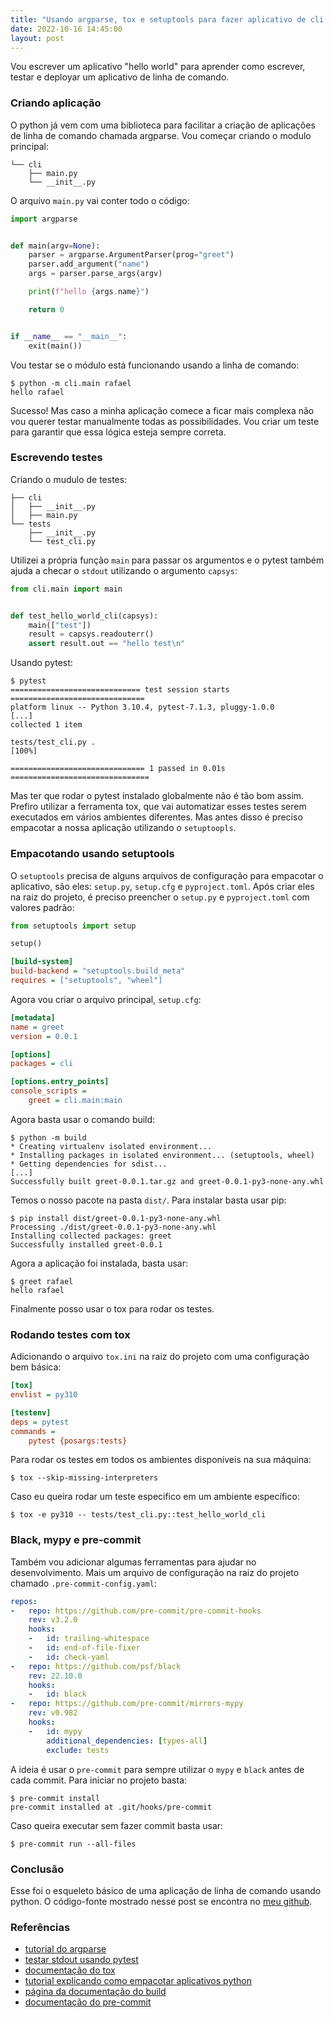 ```yaml
---
title: "Usando argparse, tox e setuptools para fazer aplicativo de cli em python"
date: 2022-10-16 14:45:00
layout: post
---
```


Vou escrever um aplicativo "hello world" para aprender como escrever, testar e
deployar um aplicativo de linha de comando. 

### Criando aplicação

O python já vem com uma biblioteca para facilitar a criação de aplicações de linha
de comando chamada argparse. Vou começar criando o modulo principal:

```
└── cli
    ├── main.py
    └── __init__.py
```

O arquivo `main.py` vai conter todo o código:

```python
import argparse


def main(argv=None):
    parser = argparse.ArgumentParser(prog="greet")
    parser.add_argument("name")
    args = parser.parse_args(argv)

    print(f"hello {args.name}")

    return 0


if __name__ == "__main__":
    exit(main())
```

Vou testar se o módulo está funcionando usando a linha de comando:

```
$ python -m cli.main rafael
hello rafael
```

Sucesso! Mas caso a minha aplicação comece a ficar mais complexa não vou querer
testar manualmente todas as possibilidades. Vou criar um teste para garantir que
essa lógica esteja sempre correta.

### Escrevendo testes

Criando o mudulo de testes:

```
├── cli
│   ├── __init__.py
│   ├── main.py
└── tests
    ├── __init__.py
    └── test_cli.py
```

Utilizei a própria função `main` para passar os argumentos e o pytest também
ajuda a checar o `stdout` utilizando o argumento `capsys`:

```python
from cli.main import main


def test_hello_world_cli(capsys):
    main(["test"])
    result = capsys.readouterr()
    assert result.out == "hello test\n"
```

Usando pytest:

```
$ pytest
============================= test session starts ==============================
platform linux -- Python 3.10.4, pytest-7.1.3, pluggy-1.0.0
[...]
collected 1 item                                                               

tests/test_cli.py .                                                      [100%]

============================== 1 passed in 0.01s ===============================
```

Mas ter que rodar o pytest instalado globalmente não é tão bom assim. Prefiro utilizar
a ferramenta tox, que vai automatizar esses testes serem executados em vários ambientes
diferentes. Mas antes disso é preciso empacotar a nossa aplicação utilizando o
`setuptoopls`.

### Empacotando usando setuptools

O `setuptools` precisa de alguns arquivos de configuração para empacotar
o aplicativo, são eles: `setup.py`, `setup.cfg` e `pyproject.toml`. Após criar eles
na raiz do projeto, é preciso preencher o `setup.py` e `pyproject.toml` com valores
padrão:

```python
from setuptools import setup

setup()
```

```ini
[build-system]
build-backend = "setuptools.build_meta"
requires = ["setuptools", "wheel"]
```

Agora vou criar o arquivo principal, `setup.cfg`:

```ini
[metadata]
name = greet
version = 0.0.1

[options]
packages = cli

[options.entry_points]
console_scripts =
    greet = cli.main:main
```

Agora basta usar o comando build:

```
$ python -m build
* Creating virtualenv isolated environment...
* Installing packages in isolated environment... (setuptools, wheel)
* Getting dependencies for sdist...
[...]
Successfully built greet-0.0.1.tar.gz and greet-0.0.1-py3-none-any.whl
```

Temos o nosso pacote na pasta `dist/`. Para instalar basta usar pip:

```
$ pip install dist/greet-0.0.1-py3-none-any.whl 
Processing ./dist/greet-0.0.1-py3-none-any.whl
Installing collected packages: greet
Successfully installed greet-0.0.1
```

Agora a aplicação foi instalada, basta usar:

```
$ greet rafael
hello rafael
```

Finalmente posso usar o tox para rodar os testes.

### Rodando testes com tox

Adicionando o arquivo `tox.ini` na raiz do projeto com uma configuração bem básica:

```ini
[tox]
envlist = py310

[testenv]
deps = pytest
commands =
    pytest {posargs:tests}
```

Para rodar os testes em todos os ambientes disponíveis na sua máquina:

```
$ tox --skip-missing-interpreters
```

Caso eu queira rodar um teste especifico em um ambiente específico:

```
$ tox -e py310 -- tests/test_cli.py::test_hello_world_cli
```

### Black, mypy e pre-commit

Também vou adicionar algumas ferramentas para ajudar no desenvolvimento. Mais
um arquivo de configuração na raiz do projeto chamado `.pre-commit-config.yaml`:

```yaml
repos:
-   repo: https://github.com/pre-commit/pre-commit-hooks
    rev: v3.2.0
    hooks:
    -   id: trailing-whitespace
    -   id: end-of-file-fixer
    -   id: check-yaml
-   repo: https://github.com/psf/black
    rev: 22.10.0
    hooks:
    -   id: black
-   repo: https://github.com/pre-commit/mirrors-mypy
    rev: v0.982
    hooks:
    -   id: mypy
        additional_dependencies: [types-all]
        exclude: tests
```

A ideia é usar o `pre-commit` para sempre utilizar o `mypy` e `black` antes de
cada commit. Para iniciar no projeto basta:

```
$ pre-commit install
pre-commit installed at .git/hooks/pre-commit
```

Caso queira executar sem fazer commit basta usar:

```
$ pre-commit run --all-files
```

### Conclusão

Esse foi o esqueleto básico de uma aplicação de linha de comando usando python.
O código-fonte mostrado nesse post se encontra no
[meu github](https://github.com/rafaellcoellho/exemplo-cli-python).

### Referências

+ [tutorial do argparse]
+ [testar stdout usando pytest]
+ [documentação do tox]
+ [tutorial explicando como empacotar aplicativos python]
+ [página da documentação do build]
+ [documentação do pre-commit]


[tutorial do argparse]: https://docs.python.org/3/library/argparse.html
[testar stdout usando pytest]: https://docs.pytest.org/en/7.1.x/how-to/capture-stdout-stderr.html
[documentação do tox]: https://tox.wiki/en/latest/
[tutorial explicando como empacotar aplicativos python]: https://pybit.es/articles/how-to-package-and-deploy-cli-apps/
[página da documentação do build]: https://pypa-build.readthedocs.io/en/stable/
[documentação do pre-commit]: https://pre-commit.com/